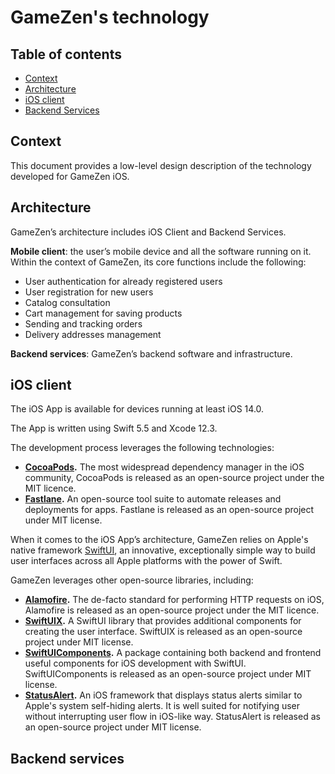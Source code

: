 # GameZen's technology

## Table of contents
- [Context](#context)
- [Architecture](#architecture)
- [iOS client](#iOS-client)
- [Backend Services](#backend-services)


## Context
This document provides a low-level design description of the technology developed for GameZen iOS.

## Architecture
GameZen’s architecture includes iOS Client and Backend Services.

**Mobile client**: the user’s mobile device and all the software running on it. Within the context of GameZen, its core functions include the following:
- User authentication for already registered users
- User registration for new users
- Catalog consultation
- Cart management for saving products
- Sending and tracking orders
- Delivery addresses management

**Backend services**: GameZen’s backend software and infrastructure.

## iOS client

The iOS App is available for devices running at least iOS 14.0. 

The App is written using Swift 5.5 and Xcode 12.3.

The development process leverages the following technologies:
- **[CocoaPods](https://cocoapods.org/).** The most widespread dependency manager in the iOS community, CocoaPods is released as an open-source project under the MIT licence.
- **[Fastlane](https://fastlane.tools/).** An open-source tool suite to automate releases and deployments for apps. Fastlane is released as an open-source project under MIT license.

When it comes to the iOS App’s architecture, GameZen relies on Apple's native framework [SwiftUI](https://developer.apple.com/xcode/swiftui/), an innovative, exceptionally simple way to build user interfaces across all Apple platforms with the power of Swift.

GameZen leverages other open-source libraries, including:
- **[Alamofire](https://github.com/Alamofire/Alamofire).** The de-facto standard for performing HTTP requests on iOS, Alamofire is released as an open-source project under the MIT licence.
- **[SwiftUIX](https://github.com/SwiftUIX/SwiftUIX).** A SwiftUI library that provides additional components for creating the user interface. SwiftUIX is released as an open-source project under MIT license.
- **[SwiftUIComponents](https://github.com/alessiorubiciniSwiftUI-Components).** A package containing both backend and frontend useful components for iOS development with SwiftUI. SwiftUIComponents is released as an open-source project under MIT license.
- **[StatusAlert](https://github.com/LowKostKustomz/StatusAlert).** An iOS framework that displays status alerts similar to Apple's system self-hiding alerts. It is well suited for notifying user without interrupting user flow in iOS-like way. StatusAlert is released as an open-source project under MIT license.


## Backend services



